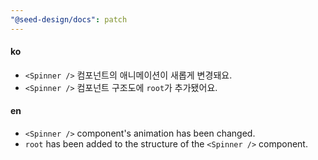 ```yaml
---
"@seed-design/docs": patch
---
```


#### ko

- `<Spinner />` 컴포넌트의 애니메이션이 새롭게 변경돼요.
- `<Spinner />` 컴포넌트 구조도에 `root`가 추가됐어요.

#### en

- `<Spinner />` component's animation has been changed.
- `root` has been added to the structure of the `<Spinner />` component.
